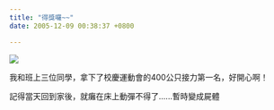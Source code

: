 ```yaml
---
title: "得獎囉~~"
date: 2005-12-09 00:38:37 +0800

---
```


![](/images/slum-area/232_0.jpg)
<p>我和班上三位同學，拿下了校慶運動會的400公只接力第一名，好開心啊！</p><p>記得當天回到家後，就癱在床上動彈不得了......暫時變成屍體</p>
